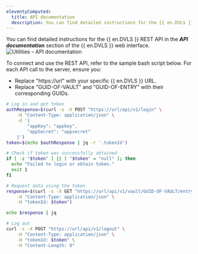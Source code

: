 ```yaml
---
eleventyComputed:
  title: API documentation
  description: You can find detailed instructions for the {{ en.DVLS }} REST API in the API documentation section of the {{ en.DVLS }} web interface.
---
```

You can find detailed instructions for the {{ en.DVLS }} REST API in the ***API documentation*** section of the {{ en.DVLS }} web interface.
![Utilities – API documentation](https://cdnweb.devolutions.net/docs/DVLS2036_2024_2.png)

To connect and use the REST API, refer to the sample bash script below. For each API call to the server, ensure you:
* Replace "https://url" with your specific {{ en.DVLS }} URL.
* Replace "GUID-OF-VAULT" and "GUID-OF-ENTRY" with their corresponding GUIDs.

```bash
# Log in and get token
authResponse=$(curl -s -X POST "https://url/api/v1/login" \
    -H "Content-Type: application/json" \
    -d '{
        "appKey": "appkey",
        "appSecret": "appsecret"
    }')
token=$(echo $authResponse | jq -r '.tokenId')

# Check if token was successfully obtained
if [ -z "$token" ] || [ "$token" = "null" ]; then
  echo "Failed to login or obtain token."
  exit 1
fi

# Request data using the token
response=$(curl -s -X GET "https://url/api/v1/vault/GUID-OF-VAULT/entry/GUID-OF-ENTRY" \
    -H "Content-Type: application/json" \
    -H "tokenId: $token")

echo $response | jq

# Log out
curl -s -X POST "https://url/api/v1/logout" \
    -H "Content-Type: application/json" \
    -H "tokenId: $token" \
    -H "Content-Length: 0"
```